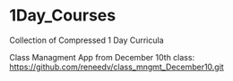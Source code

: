 1Day_Courses
============

Collection of Compressed 1 Day Curricula 

Class Managment App from December 10th class: https://github.com/reneedv/class_mngmt_December10.git

